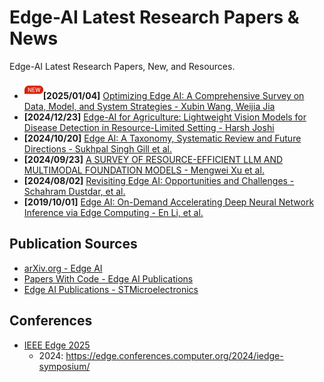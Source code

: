 # Edge-AI Latest Research Papers & News

Edge-AI Latest Research Papers, New, and Resources.

- <img src="https://github.com/afondiel/awesome-smol/blob/main/resources/new_tag.png?raw=true" alt="new" width="30" height="30"/>**[2025/01/04]** [Optimizing Edge AI: A Comprehensive Survey on Data, Model, and System Strategies - Xubin Wang, Weijia Jia](https://arxiv.org/pdf/2501.03265)
- **[2024/12/23]** [Edge-AI for Agriculture: Lightweight Vision Models for Disease Detection in Resource-Limited Setting - Harsh Joshi](https://arxiv.org/pdf/2412.18635)
- **[2024/10/20]** [Edge AI: A Taxonomy, Systematic Review and Future Directions - Sukhpal Singh Gill et al.](https://arxiv.org/pdf/2407.04053)
- **[2024/09/23]** [A SURVEY OF RESOURCE-EFFICIENT LLM AND MULTIMODAL FOUNDATION MODELS - Mengwei Xu et al. ](http://arxiv.org/pdf/2401.08092)   
- **[2024/08/02]** [Revisiting Edge AI: Opportunities and Challenges - Schahram Dustdar, et al.](https://www.nitindermohan.com/documents/2024/pubs/edgeaiInternetComputing2024.pdf)
- **[2019/10/01]** [Edge AI: On-Demand Accelerating Deep Neural Network Inference via Edge Computing - En Li, et al.](https://arxiv.org/pdf/1910.05316v1)

## Publication Sources
- [arXiv.org - Edge AI](https://arxiv.org/search/?query=edge+ai+&searchtype=all)
- [Papers With Code - Edge AI Publications](https://paperswithcode.com/search?q_meta=&q_type=&q=edge+AI+)
- [Edge AI Publications - STMicroelectronics](https://www.st.com/content/st_com/en/about/innovation---technology/artificial-intelligence-at-the-edge-publications.html)

## Conferences
- [IEEE Edge 2025](https://services.conferences.computer.org/2025/edge/)
    - 2024: https://edge.conferences.computer.org/2024/iedge-symposium/  